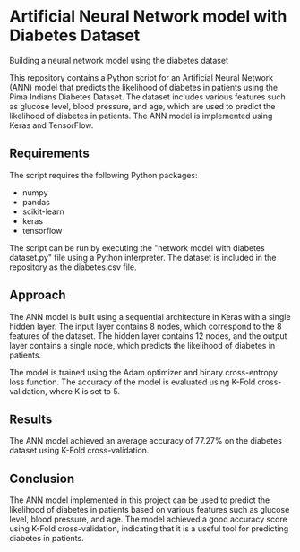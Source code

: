 # Artificial Neural Network model with Diabetes Dataset

Building a neural network model using the diabetes dataset

This repository contains a Python script for an Artificial Neural Network (ANN) model that predicts the likelihood of diabetes in patients using the Pima Indians Diabetes Dataset. The dataset includes various features such as glucose level, blood pressure, and age, which are used to predict the likelihood of diabetes in patients. The ANN model is implemented using Keras and TensorFlow.

## Requirements

The script requires the following Python packages:

- numpy
- pandas
- scikit-learn
- keras
- tensorflow

The script can be run by executing the "network model with diabetes dataset.py" file using a Python interpreter. The dataset is included in the repository as the diabetes.csv file.

## Approach

The ANN model is built using a sequential architecture in Keras with a single hidden layer. The input layer contains 8 nodes, which correspond to the 8 features of the dataset. The hidden layer contains 12 nodes, and the output layer contains a single node, which predicts the likelihood of diabetes in patients.

The model is trained using the Adam optimizer and binary cross-entropy loss function. The accuracy of the model is evaluated using K-Fold cross-validation, where K is set to 5.

## Results

The ANN model achieved an average accuracy of 77.27% on the diabetes dataset using K-Fold cross-validation.

## Conclusion

The ANN model implemented in this project can be used to predict the likelihood of diabetes in patients based on various features such as glucose level, blood pressure, and age. The model achieved a good accuracy score using K-Fold cross-validation, indicating that it is a useful tool for predicting diabetes in patients.
